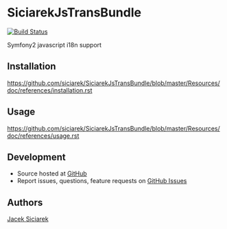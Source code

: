SiciarekJsTransBundle
=====================

[![Build Status](https://travis-ci.org/siciarek/SiciarekJsTransBundle.png?branch=master)](https://travis-ci.org/siciarek/SiciarekJsTransBundle)

Symfony2 javascript i18n support

## Installation

https://github.com/siciarek/SiciarekJsTransBundle/blob/master/Resources/doc/references/installation.rst


## Usage

https://github.com/siciarek/SiciarekJsTransBundle/blob/master/Resources/doc/references/usage.rst

## Development

- Source hosted at [GitHub](https://github.com/siciarek/SiciarekJsTransBundle)
- Report issues, questions, feature requests on [GitHub Issues](https://github.com/siciarek/SiciarekJsTransBundle/issues)


## Authors

[Jacek Siciarek](https://github.com/siciarek)
